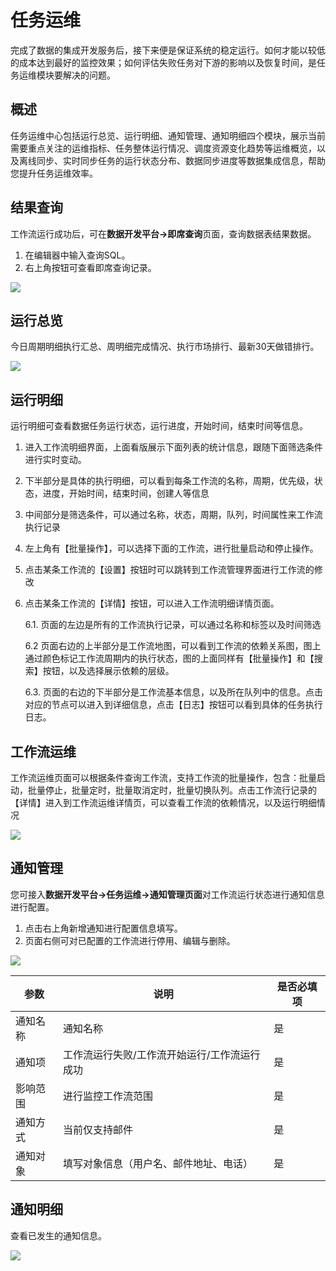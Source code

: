 # 任务运维

完成了数据的集成开发服务后，接下来便是保证系统的稳定运行。如何才能以较低的成本达到最好的监控效果；如何评估失败任务对下游的影响以及恢复时间，是任务运维模块要解决的问题。

## 概述

任务运维中心包括运行总览、运行明细、通知管理、通知明细四个模块，展示当前需要重点关注的运维指标、任务整体运行情况、调度资源变化趋势等运维概览，以及离线同步、实时同步任务的运行状态分布、数据同步进度等数据集成信息，帮助您提升任务运维效率。

## 结果查询

工作流运行成功后，可在**数据开发平台->即席查询**页面，查询数据表结果数据。

1. 在编辑器中输入查询SQL。
2. 右上角按钮可查看即席查询记录。

![](https://terminus-paas.oss-cn-hangzhou.aliyuncs.com/paas-doc/2021/08/20/1e29d96b-9749-4148-98c0-b41d0d263c20.gif)

## 运行总览

今日周期明细执行汇总、周明细完成情况、执行市场排行、最新30天做错排行。

![](https://terminus-paas.oss-cn-hangzhou.aliyuncs.com/paas-doc/2021/08/20/dd6fced5-e6fa-4fb8-a855-f8c8f32cfd1e.gif)

## 运行明细

运行明细可查看数据任务运行状态，运行进度，开始时间，结束时间等信息。

1. 进入工作流明细界面，上面看版展示下面列表的统计信息，跟随下面筛选条件进行实时变动。

2. 下半部分是具体的执行明细，可以看到每条工作流的名称，周期，优先级，状态，进度，开始时间，结束时间，创建人等信息

3. 中间部分是筛选条件，可以通过名称，状态，周期，队列，时间属性来工作流执行记录

4. 左上角有【批量操作】，可以选择下面的工作流，进行批量启动和停止操作。

5. 点击某条工作流的【设置】按钮时可以跳转到工作流管理界面进行工作流的修改

6. 点击某条工作流的【详情】按钮，可以进入工作流明细详情页面。

   6.1. 页面的左边是所有的工作流执行记录，可以通过名称和标签以及时间筛选

   6.2 页面右边的上半部分是工作流地图，可以看到工作流的依赖关系图，图上通过颜色标记工作流周期内的执行状态，图的上面同样有【批量操作】和【搜索】按钮，以及选择展示依赖的层级。

   6.3. 页面的右边的下半部分是工作流基本信息，以及所在队列中的信息。点击对应的节点可以进入到详细信息，点击【日志】按钮可以看到具体的任务执行日志。

## 工作流运维

工作流运维页面可以根据条件查询工作流，支持工作流的批量操作，包含：批量启动，批量停止，批量定时，批量取消定时，批量切换队列。点击工作流行记录的【详情】进入到工作流运维详情页，可以查看工作流的依赖情况，以及运行明细情况

![](http://terminus-paas.oss-cn-hangzhou.aliyuncs.com/paas-doc/2021/11/29/df945193-23d0-4d32-a395-6dc76d9bdedc.gif)

## 通知管理

您可接入**数据开发平台->任务运维->通知管理页面**对工作流运行状态进行通知信息进行配置。

1. 点击右上角新增通知进行配置信息填写。
2. 页面右侧可对已配置的工作流进行停用、编辑与删除。

![](https://terminus-paas.oss-cn-hangzhou.aliyuncs.com/paas-doc/2021/08/20/6efef98d-af2a-4ae5-8c15-34c7268adb2b.gif)

| **参数** | **说明**                                     | **是否必填项** |
| -------- | -------------------------------------------- | -------------- |
| 通知名称 | 通知名称                                     | 是             |
| 通知项   | 工作流运行失败/工作流开始运行/工作流运行成功 | 是             |
| 影响范围 | 进行监控工作流范围                           | 是             |
| 通知方式 | 当前仅支持邮件                               | 是             |
| 通知对象 | 填写对象信息（用户名、邮件地址、电话）       | 是             |

## 通知明细

查看已发生的通知信息。

![](http://terminus-paas.oss-cn-hangzhou.aliyuncs.com/paas-doc/2021/11/29/196f5beb-5e51-41de-a1b7-e1b4b4dc67f7.gif)
